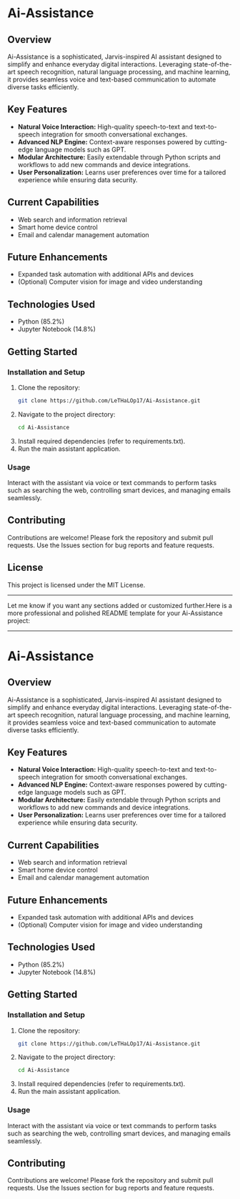 # Ai-Assistance

## Overview  
Ai-Assistance is a sophisticated, Jarvis-inspired AI assistant designed to simplify and enhance everyday digital interactions. Leveraging state-of-the-art speech recognition, natural language processing, and machine learning, it provides seamless voice and text-based communication to automate diverse tasks efficiently.

## Key Features  
- **Natural Voice Interaction:** High-quality speech-to-text and text-to-speech integration for smooth conversational exchanges.  
- **Advanced NLP Engine:** Context-aware responses powered by cutting-edge language models such as GPT.  
- **Modular Architecture:** Easily extendable through Python scripts and workflows to add new commands and device integrations.  
- **User Personalization:** Learns user preferences over time for a tailored experience while ensuring data security.  

## Current Capabilities  
- Web search and information retrieval  
- Smart home device control  
- Email and calendar management automation  

## Future Enhancements  
- Expanded task automation with additional APIs and devices  
- (Optional) Computer vision for image and video understanding  

## Technologies Used  
- Python (85.2%)  
- Jupyter Notebook (14.8%)  

## Getting Started  

### Installation and Setup  
1. Clone the repository:  
   ```bash  
   git clone https://github.com/LeTHaLOp17/Ai-Assistance.git  
   ```
2. Navigate to the project directory:  
   ```bash  
   cd Ai-Assistance  
   ```
3. Install required dependencies (refer to requirements.txt).  
4. Run the main assistant application.  

### Usage  
Interact with the assistant via voice or text commands to perform tasks such as searching the web, controlling smart devices, and managing emails seamlessly.

## Contributing  
Contributions are welcome! Please fork the repository and submit pull requests. Use the Issues section for bug reports and feature requests.

## License  
This project is licensed under the MIT License.

***

Let me know if you want any sections added or customized further.Here is a more professional and polished README template for your Ai-Assistance project:

***

# Ai-Assistance

## Overview  
Ai-Assistance is a sophisticated, Jarvis-inspired AI assistant designed to simplify and enhance everyday digital interactions. Leveraging state-of-the-art speech recognition, natural language processing, and machine learning, it provides seamless voice and text-based communication to automate diverse tasks efficiently.

## Key Features  
- **Natural Voice Interaction:** High-quality speech-to-text and text-to-speech integration for smooth conversational exchanges.  
- **Advanced NLP Engine:** Context-aware responses powered by cutting-edge language models such as GPT.  
- **Modular Architecture:** Easily extendable through Python scripts and workflows to add new commands and device integrations.  
- **User Personalization:** Learns user preferences over time for a tailored experience while ensuring data security.  

## Current Capabilities  
- Web search and information retrieval  
- Smart home device control  
- Email and calendar management automation  

## Future Enhancements  
- Expanded task automation with additional APIs and devices  
- (Optional) Computer vision for image and video understanding  

## Technologies Used  
- Python (85.2%)  
- Jupyter Notebook (14.8%)  

## Getting Started  

### Installation and Setup  
1. Clone the repository:  
   ```bash  
   git clone https://github.com/LeTHaLOp17/Ai-Assistance.git  
   ```
2. Navigate to the project directory:  
   ```bash  
   cd Ai-Assistance  
   ```
3. Install required dependencies (refer to requirements.txt).  
4. Run the main assistant application.  

### Usage  
Interact with the assistant via voice or text commands to perform tasks such as searching the web, controlling smart devices, and managing emails seamlessly.

## Contributing  
Contributions are welcome! Please fork the repository and submit pull requests. Use the Issues section for bug reports and feature requests.
